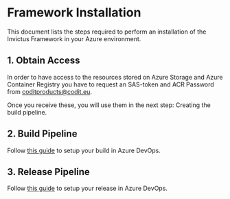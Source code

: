 # Framework Installation

This document lists the steps required to perform an installation of the Invictus Framework in your Azure environment.

## 1. Obtain Access

In order to have access to the resources stored on Azure Storage and Azure Container Registry you have to request an SAS-token and ACR Password from [coditproducts@codit.eu](mailto:coditproducts@codit.eu).

Once you receive these, you will use them in the next step: Creating the build pipeline.

## 2. Build Pipeline

Follow [this guide](framework-buildpipeline.md) to setup your build in Azure DevOps.

## 3. Release Pipeline

Follow [this guide](framework-releasepipeline.md) to setup your release in Azure DevOps.
